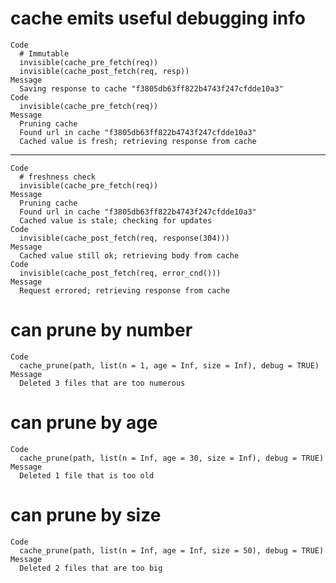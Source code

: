 # cache emits useful debugging info

    Code
      # Immutable
      invisible(cache_pre_fetch(req))
      invisible(cache_post_fetch(req, resp))
    Message
      Saving response to cache "f3805db63ff822b4743f247cfdde10a3"
    Code
      invisible(cache_pre_fetch(req))
    Message
      Pruning cache
      Found url in cache "f3805db63ff822b4743f247cfdde10a3"
      Cached value is fresh; retrieving response from cache

---

    Code
      # freshness check
      invisible(cache_pre_fetch(req))
    Message
      Pruning cache
      Found url in cache "f3805db63ff822b4743f247cfdde10a3"
      Cached value is stale; checking for updates
    Code
      invisible(cache_post_fetch(req, response(304)))
    Message
      Cached value still ok; retrieving body from cache
    Code
      invisible(cache_post_fetch(req, error_cnd()))
    Message
      Request errored; retrieving response from cache

# can prune by number

    Code
      cache_prune(path, list(n = 1, age = Inf, size = Inf), debug = TRUE)
    Message
      Deleted 3 files that are too numerous

# can prune by age

    Code
      cache_prune(path, list(n = Inf, age = 30, size = Inf), debug = TRUE)
    Message
      Deleted 1 file that is too old

# can prune by size

    Code
      cache_prune(path, list(n = Inf, age = Inf, size = 50), debug = TRUE)
    Message
      Deleted 2 files that are too big

